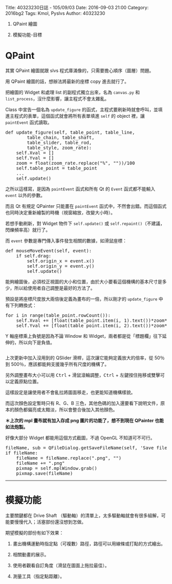 Title: 40323230日誌 - 105/09/03
Date: 2016-09-03 21:00
Category: 2016bg2
Tags: Kmol, Pyslvs
Author: 40323230


1. QPaint 繪圖

1. 模擬功能-目標

<!-- PELICAN_END_SUMMARY -->

QPaint
===

其實 QPaint 繪圖就跟 slvs 程式庫滿像的，只需要擔心順序（圖層）問題。

用 QPaint 繪圖的話，想辦法將最新的座標 copy 進去就行了。

把繪圖的 Widget 和處理 list 的副程式獨立出來，名為 `canvas.py` 和 `list_process`，沒什麼影響，讓主程式不會太雜亂。

Class 中宣告一個名為 `update_figure` 的函式，主程式要刷新時就會呼叫，並填進主程式的表單，這個函式就會將所有表單填進 `self` 的 object 裡，讓 `paintEvent` 函式讀取。

<pre class="brush: python">
def update_figure(self, table_point, table_line,
        table_chain, table_shaft,
        table_slider, table_rod,
        table_style, zoom_rate):
    self.Xval = []
    self.Yval = []
    zoom = float(zoom_rate.replace("%", ""))/100
    self.table_point = table_point
    ...
    self.update()
</pre>

之所以這樣寫，是因為 `paintEvent` 函式和所有 Qt 的 `Event` 函式都不能輸入 `event` 以外的參數。

而且 Qt 有規定 QPainter 只能畫在 `paintEvent` 函式中，不然會出錯。而這個函式也同時決定重新繪製的時機（視窗縮放，改變大小時）。

若想手動刷新，對 Widget 物件下 `self.update()` 或 `self.repaint()`（不建議，閃爍頻率高）就行了。

而 `event` 參數是專門傳入事件發生相關的數據，如滑鼠座標：

<pre class="brush: python">
def mouseMoveEvent(self, event):
    if self.drag:
        self.origin_x = event.x()
        self.origin_y = event.y()
        self.update()
</pre>

能夠繪圖後，必須校正視圖的大小和位置，由於大小要看這個機構的基本尺寸是多少，所以給使用者自己調整是最好的方法了。

預設是將座標尺度放大兩倍後定義為畫布的一倍，所以剛才的 `update_figure` 中有下列轉換式：

<pre class="brush: python">
for i in range(table_point.rowCount()):
    self.Xval += [float(table_point.item(i, 1).text())*zoom*rate_all]
    self.Yval += [float(table_point.item(i, 2).text())*zoom*rate_all*(-1)]
</pre>

Y 軸座標乘上負號是因為不論 Window 和 Widget，兩者都是從「標題欄」往下延伸的，所以向下是負值。

<img src="" >

上次更新中加入沒用到的 QSlider 滑桿，這次讓它能夠定義放大的倍率，從 50％ 到 500％，應該都能夠支援幾乎所有尺度的機構了。

另外調整畫布大小可以用 <kbd>Ctrl</kbd> + 滑鼠滾輪調整，<kbd>Ctrl</kbd> + 左鍵按住拖移或雙擊可以定義原點位置。

這樣設定是讓使用者不會亂拉將圖面移走，也更能知道機構樣貌。

而這次顏色設定暫時只有 R、G、B 三色，其他色碼的加入還要看下說明文件，原本的顏色都偏亮或太黯淡，所以會整合後加入其他顏色。

**＊上次的 mpl 畫布就有加入存成 png 圖片的功能了，想不到現在 QPainter 也能如法炮製。**

好像大部分 Widget 都能用這個方式截圖，不過 OpenGL 不知道可不可行。

<pre class="brush: python">
fileName, sub = QFileDialog.getSaveFileName(self, 'Save file...', '../', 'PNG file(*.png)')
if fileName:
    fileName = fileName.replace(".png", "")
    fileName += ".png"
    pixmap = self.mplWindow.grab()
    pixmap.save(fileName)
</pre>

<hr>

模擬功能
===

主要關鍵都在 Drive Shaft （驅動軸）的清單上，太多驅動軸就會有很多組解，可能要慢慢代入；活塞部份還沒想到怎做。

期望模擬的部份有如下效果：

1. 畫出機構運動時指定點（可複數）路徑，路徑可以用線條或打點的方式繪出。

1. 相關動畫的展示。

1. 使用者觀看自訂角度（滑鼠在圖面上拖拉最佳）。

1. 測量工具（指定點距離）。